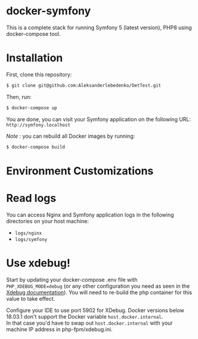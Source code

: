 docker-symfony
==============

This is a complete stack for running Symfony 5 (latest version), PHP8 using docker-compose tool.

# Installation

First, clone this repository:

```bash
$ git clone git@github.com:Aleksanderlebedenko/OetTest.git
```

Then, run:

```bash
$ docker-compose up
```

You are done, you can visit your Symfony application on the following URL: `http://symfony.localhost`

_Note :_ you can rebuild all Docker images by running:

```bash
$ docker-compose build
```
# Environment Customizations

# Read logs

You can access Nginx and Symfony application logs in the following directories on your host machine:

* `logs/nginx`
* `logs/symfony`

# Use xdebug!

Start by updating your docker-compose .env file with `PHP_XDEBUG_MODE=debug` (or any other configuration you need as seen in the [Xdebug documentation](https://xdebug.org/docs/all_settings#mode)).
You will need to re-build the php container for this value to take effect.

Configure your IDE to use port 5902 for XDebug.
Docker versions below 18.03.1 don't support the Docker variable `host.docker.internal`.  
In that case you'd have to swap out `host.docker.internal` with your machine IP address in php-fpm/xdebug.ini.
